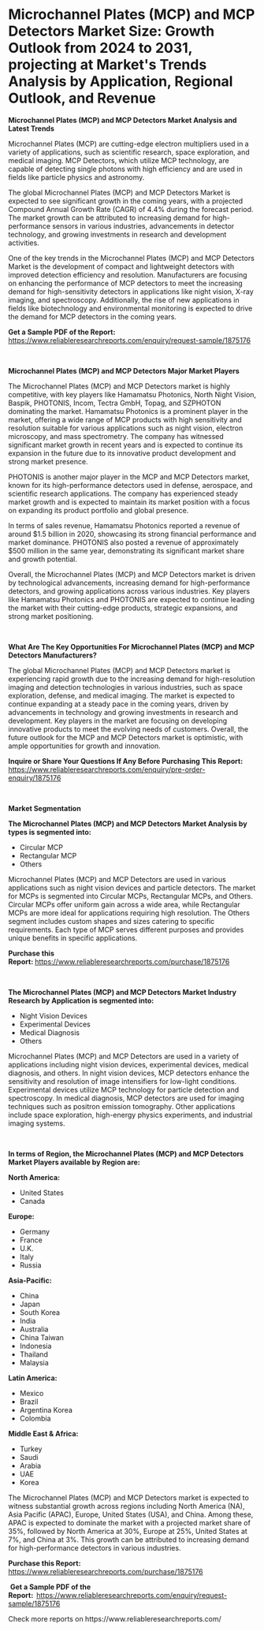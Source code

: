<p><h1>Microchannel Plates (MCP) and MCP Detectors Market Size: Growth Outlook from 2024 to 2031, projecting at Market's Trends Analysis by Application, Regional Outlook, and Revenue</h1></p><p><strong>Microchannel Plates (MCP) and MCP Detectors Market Analysis and Latest Trends</strong></p>
<p><p>Microchannel Plates (MCP) are cutting-edge electron multipliers used in a variety of applications, such as scientific research, space exploration, and medical imaging. MCP Detectors, which utilize MCP technology, are capable of detecting single photons with high efficiency and are used in fields like particle physics and astronomy.</p><p>The global Microchannel Plates (MCP) and MCP Detectors Market is expected to see significant growth in the coming years, with a projected Compound Annual Growth Rate (CAGR) of 4.4% during the forecast period. The market growth can be attributed to increasing demand for high-performance sensors in various industries, advancements in detector technology, and growing investments in research and development activities.</p><p>One of the key trends in the Microchannel Plates (MCP) and MCP Detectors Market is the development of compact and lightweight detectors with improved detection efficiency and resolution. Manufacturers are focusing on enhancing the performance of MCP detectors to meet the increasing demand for high-sensitivity detectors in applications like night vision, X-ray imaging, and spectroscopy. Additionally, the rise of new applications in fields like biotechnology and environmental monitoring is expected to drive the demand for MCP detectors in the coming years.</p></p>
<p><strong>Get a Sample PDF of the Report:&nbsp;</strong> <a href="https://www.reliableresearchreports.com/enquiry/request-sample/1875176">https://www.reliableresearchreports.com/enquiry/request-sample/1875176</a></p>
<p>&nbsp;</p>
<p><strong>Microchannel Plates (MCP) and MCP Detectors Major Market Players</strong></p>
<p><p>The Microchannel Plates (MCP) and MCP Detectors market is highly competitive, with key players like Hamamatsu Photonics, North Night Vision, Baspik, PHOTONIS, Incom, Tectra GmbH, Topag, and SZPHOTON dominating the market. Hamamatsu Photonics is a prominent player in the market, offering a wide range of MCP products with high sensitivity and resolution suitable for various applications such as night vision, electron microscopy, and mass spectrometry. The company has witnessed significant market growth in recent years and is expected to continue its expansion in the future due to its innovative product development and strong market presence.</p><p>PHOTONIS is another major player in the MCP and MCP Detectors market, known for its high-performance detectors used in defense, aerospace, and scientific research applications. The company has experienced steady market growth and is expected to maintain its market position with a focus on expanding its product portfolio and global presence.</p><p>In terms of sales revenue, Hamamatsu Photonics reported a revenue of around $1.5 billion in 2020, showcasing its strong financial performance and market dominance. PHOTONIS also posted a revenue of approximately $500 million in the same year, demonstrating its significant market share and growth potential.</p><p>Overall, the Microchannel Plates (MCP) and MCP Detectors market is driven by technological advancements, increasing demand for high-performance detectors, and growing applications across various industries. Key players like Hamamatsu Photonics and PHOTONIS are expected to continue leading the market with their cutting-edge products, strategic expansions, and strong market positioning.</p></p>
<p>&nbsp;</p>
<p><strong>What Are The Key Opportunities For Microchannel Plates (MCP) and MCP Detectors Manufacturers?</strong></p>
<p><p>The global Microchannel Plates (MCP) and MCP Detectors market is experiencing rapid growth due to the increasing demand for high-resolution imaging and detection technologies in various industries, such as space exploration, defense, and medical imaging. The market is expected to continue expanding at a steady pace in the coming years, driven by advancements in technology and growing investments in research and development. Key players in the market are focusing on developing innovative products to meet the evolving needs of customers. Overall, the future outlook for the MCP and MCP Detectors market is optimistic, with ample opportunities for growth and innovation.</p></p>
<p><strong>Inquire or Share Your Questions If Any Before Purchasing This Report:</strong> <a href="https://www.reliableresearchreports.com/enquiry/pre-order-enquiry/1875176">https://www.reliableresearchreports.com/enquiry/pre-order-enquiry/1875176</a></p>
<p>&nbsp;</p>
<p><strong>Market Segmentation</strong></p>
<p><strong>The Microchannel Plates (MCP) and MCP Detectors Market Analysis by types is segmented into:</strong></p>
<p><ul><li>Circular MCP</li><li>Rectangular MCP</li><li>Others</li></ul></p>
<p><p>Microchannel Plates (MCP) and MCP Detectors are used in various applications such as night vision devices and particle detectors. The market for MCPs is segmented into Circular MCPs, Rectangular MCPs, and Others. Circular MCPs offer uniform gain across a wide area, while Rectangular MCPs are more ideal for applications requiring high resolution. The Others segment includes custom shapes and sizes catering to specific requirements. Each type of MCP serves different purposes and provides unique benefits in specific applications.</p></p>
<p><strong>Purchase this Report:&nbsp;</strong><a href="https://www.reliableresearchreports.com/purchase/1875176">https://www.reliableresearchreports.com/purchase/1875176</a></p>
<p>&nbsp;</p>
<p><strong>The Microchannel Plates (MCP) and MCP Detectors Market Industry Research by Application is segmented into:</strong></p>
<p><ul><li>Night Vision Devices</li><li>Experimental Devices</li><li>Medical Diagnosis</li><li>Others</li></ul></p>
<p><p>Microchannel Plates (MCP) and MCP Detectors are used in a variety of applications including night vision devices, experimental devices, medical diagnosis, and others. In night vision devices, MCP detectors enhance the sensitivity and resolution of image intensifiers for low-light conditions. Experimental devices utilize MCP technology for particle detection and spectroscopy. In medical diagnosis, MCP detectors are used for imaging techniques such as positron emission tomography. Other applications include space exploration, high-energy physics experiments, and industrial imaging systems.</p></p>
<p>&nbsp;</p>
<p><strong>In terms of Region, the Microchannel Plates (MCP) and MCP Detectors Market Players available by Region are:</strong></p>
<p>
    <p> <strong> North America: </strong>
        <ul>
            <li>United States</li>
            <li>Canada</li>
        </ul>
        </p> 
    <p> <strong> Europe: </strong>
        <ul>
            <li>Germany</li>
            <li>France</li>
            <li>U.K.</li>
            <li>Italy</li>
            <li>Russia</li>
        </ul>
        </p> 
    <p> <strong> Asia-Pacific: </strong>
        <ul>
            <li>China</li>
            <li>Japan</li>
            <li>South Korea</li>
            <li>India</li>
            <li>Australia</li>
            <li>China Taiwan</li>
            <li>Indonesia</li>
            <li>Thailand</li>
            <li>Malaysia</li>
        </ul>
        </p> 
    <p> <strong> Latin America: </strong>
        <ul>
            <li>Mexico</li>
            <li>Brazil</li>
            <li>Argentina Korea</li>
            <li>Colombia</li>
        </ul>
        </p> 
    <p> <strong> Middle East & Africa: </strong>
        <ul>
            <li>Turkey</li>
            <li>Saudi</li>
            <li>Arabia</li>
            <li>UAE</li>
            <li>Korea</li>
        </ul>
    </p>
    </p>
<p><p>The Microchannel Plates (MCP) and MCP Detectors market is expected to witness substantial growth across regions including North America (NA), Asia Pacific (APAC), Europe, United States (USA), and China. Among these, APAC is expected to dominate the market with a projected market share of 35%, followed by North America at 30%, Europe at 25%, United States at 7%, and China at 3%. This growth can be attributed to increasing demand for high-performance detectors in various industries.</p></p>
<p><strong>Purchase this Report: </strong><a href="https://www.reliableresearchreports.com/purchase/1875176">https://www.reliableresearchreports.com/purchase/1875176</a></p>
<p>&nbsp;<strong>Get a Sample PDF of the Report:&nbsp;&nbsp;</strong><a href="https://www.reliableresearchreports.com/enquiry/request-sample/1875176">https://www.reliableresearchreports.com/enquiry/request-sample/1875176</a></p>
<p><strong></strong></p>
<p>Check more reports on https://www.reliableresearchreports.com/</p>